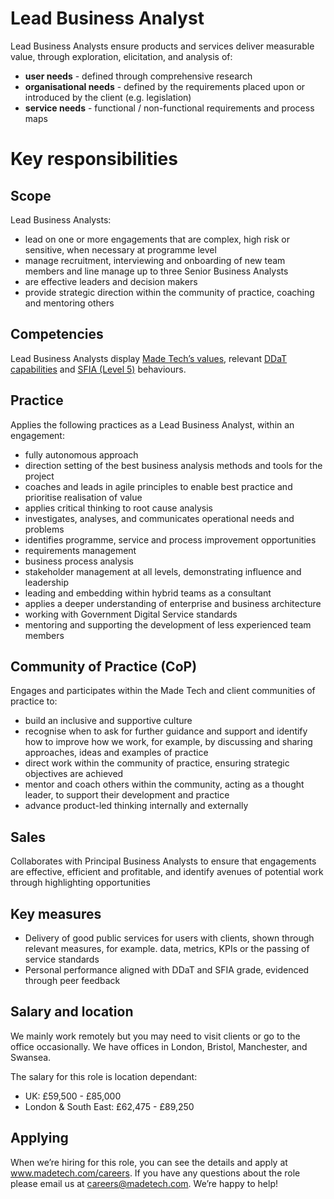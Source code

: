 # Lead Business Analyst

Lead Business Analysts ensure products and services deliver measurable value, through exploration, elicitation, and analysis of:

- **user needs** - defined through comprehensive research
- **organisational needs** - defined by the requirements placed upon or introduced by the client (e.g. legislation)
- **service needs** - functional / non-functional requirements and process maps

# Key responsibilities

## Scope

Lead Business Analysts:

- lead on one or more engagements that are complex, high risk or sensitive, when necessary at programme level
- manage recruitment, interviewing and onboarding of new team members and line manage up to three Senior Business Analysts
- are effective leaders and decision makers
- provide strategic direction within the community of practice, coaching and mentoring others

## Competencies

Lead Business Analysts display [Made Tech’s values](https://github.com/madetech/handbook/blob/main/company/about.md), relevant [DDaT capabilities](https://www.gov.uk/guidance/business-analyst--2#:~:text=Skill%20level%3A%20practitioner-,Lead%20business%20analyst,system%20in%20a%20project%20or%20programme%20of%20work.%20(Skill%20level%3A%20practitioner),-Head%20of%20business) and [SFIA (Level 5)](https://sfia-online.org/en/sfia-8/responsibilities/level-5) behaviours.

## Practice

Applies the following practices as a Lead Business Analyst, within an engagement:

- fully autonomous approach
- direction setting of the best business analysis methods and tools for the project
- coaches and leads in agile principles to enable best practice and prioritise realisation of value
- applies critical thinking to root cause analysis
- investigates, analyses, and communicates operational needs and problems
- identifies programme, service and process improvement opportunities
- requirements management
- business process analysis
- stakeholder management at all levels, demonstrating influence and leadership
- leading and embedding within hybrid teams as a consultant
- applies a deeper understanding of enterprise and business architecture
- working with Government Digital Service standards
- mentoring and supporting the development of less experienced team members

## Community of Practice (CoP)
Engages and participates within the Made Tech and client communities of practice to:

- build an inclusive and supportive culture
- recognise when to ask for further guidance and support and identify how to improve how we work, for example, by discussing and sharing approaches, ideas and examples of practice
- direct work within the community of practice, ensuring strategic objectives are achieved
- mentor and coach others within the community, acting as a thought leader, to support their development and practice
- advance product-led thinking internally and externally

## Sales
Collaborates with Principal Business Analysts to ensure that engagements are effective, efficient and profitable, and identify avenues of potential work through highlighting opportunities

## Key measures
- Delivery of good public services for users with clients, shown through relevant measures, for example. data, metrics, KPIs or the passing of service standards
- Personal performance aligned with DDaT and SFIA grade, evidenced through peer feedback

## Salary and location

We mainly work remotely but you may need to visit clients or go to the office occasionally. We have offices in London, Bristol, Manchester, and Swansea. 

The salary for this role is location dependant:

- UK: £59,500 - £85,000
- London & South East: £62,475 - £89,250

## Applying
When we’re hiring for this role, you can see the details and apply at www.madetech.com/careers. If you have any questions about the role please email us at careers@madetech.com. We’re happy to help!

